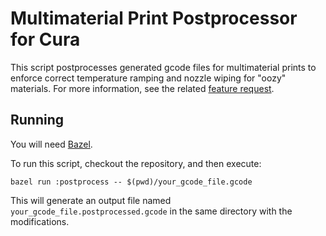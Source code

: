 # Multimaterial Print Postprocessor for Cura

This script postprocesses generated gcode files for multimaterial prints to
enforce correct temperature ramping and nozzle wiping for "oozy" materials. For
more information, see the related [feature
request](https://github.com/Ultimaker/Cura/issues/5826).

## Running

You will need [Bazel](https://bazel.build/).

To run this script, checkout the repository, and then execute:

```
bazel run :postprocess -- $(pwd)/your_gcode_file.gcode
```

This will generate an output file named `your_gcode_file.postprocessed.gcode` in
the same directory with the modifications.
